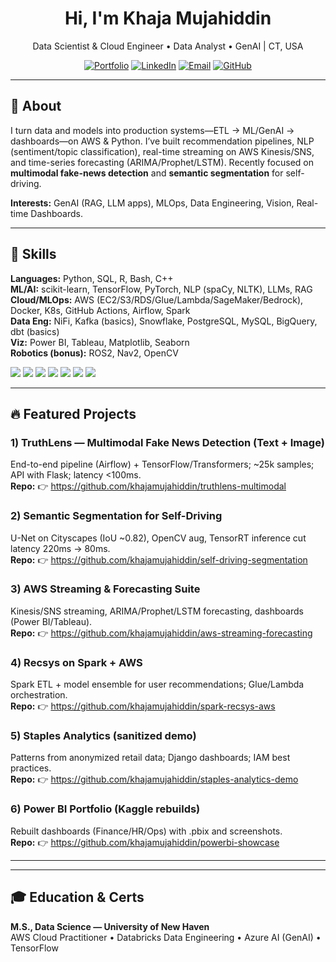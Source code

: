 <h1 align="center">Hi, I'm Khaja Mujahiddin</h1>
<p align="center">
  Data Scientist & Cloud Engineer • Data Analyst • GenAI | CT, USA
</p>

<p align="center">
  <a href="https://portfolio-one-theta-71.vercel.app/#home"><img alt="Portfolio" src="https://img.shields.io/badge/Portfolio-000?logo=vercel&logoColor=white"></a>
  <a href="https://www.linkedin.com/in/khaja-mujahiddin-mohammed-baaa171b8/"><img alt="LinkedIn" src="https://img.shields.io/badge/LinkedIn-0A66C2?logo=linkedin&logoColor=white"></a>
  <a href="mailto:khajamujahiddin@gmail.com"><img alt="Email" src="https://img.shields.io/badge/Email-DB4437?logo=gmail&logoColor=white"></a>
  <a href="https://github.com/khajamujahiddin"><img alt="GitHub" src="https://img.shields.io/badge/GitHub-181717?logo=github&logoColor=white"></a>
</p>

---

## 👋 About
I turn data and models into production systems—ETL → ML/GenAI → dashboards—on AWS & Python. I’ve built
recommendation pipelines, NLP (sentiment/topic classification), real-time streaming on AWS Kinesis/SNS,
and time-series forecasting (ARIMA/Prophet/LSTM). Recently focused on **multimodal fake-news detection** and **semantic segmentation** for self-driving.  

**Interests:** GenAI (RAG, LLM apps), MLOps, Data Engineering, Vision, Real-time Dashboards.

---

## 🧰 Skills
**Languages:** Python, SQL, R, Bash, C++  
**ML/AI:** scikit-learn, TensorFlow, PyTorch, NLP (spaCy, NLTK), LLMs, RAG  
**Cloud/MLOps:** AWS (EC2/S3/RDS/Glue/Lambda/SageMaker/Bedrock), Docker, K8s, GitHub Actions, Airflow, Spark  
**Data Eng:** NiFi, Kafka (basics), Snowflake, PostgreSQL, MySQL, BigQuery, dbt (basics)  
**Viz:** Power BI, Tableau, Matplotlib, Seaborn  
**Robotics (bonus):** ROS2, Nav2, OpenCV

<p>
  <img src="https://img.shields.io/badge/Python-3776AB?logo=python&logoColor=white" />
  <img src="https://img.shields.io/badge/TensorFlow-FF6F00?logo=tensorflow&logoColor=white" />
  <img src="https://img.shields.io/badge/PyTorch-EE4C2C?logo=pytorch&logoColor=white" />
  <img src="https://img.shields.io/badge/AWS-232F3E?logo=amazon-aws&logoColor=white" />
  <img src="https://img.shields.io/badge/Power%20BI-F2C811?logo=powerbi&logoColor=black" />
  <img src="https://img.shields.io/badge/Apache%20Airflow-017CEE?logo=apacheairflow&logoColor=white" />
  <img src="https://img.shields.io/badge/Apache%20Spark-E25A1C?logo=apachespark&logoColor=white" />
</p>

---

## 🔥 Featured Projects
### 1) TruthLens — Multimodal Fake News Detection (Text + Image)
End-to-end pipeline (Airflow) + TensorFlow/Transformers; ~25k samples; API with Flask; latency <100ms.  
**Repo:** 👉 https://github.com/khajamujahiddin/truthlens-multimodal

### 2) Semantic Segmentation for Self-Driving
U-Net on Cityscapes (IoU ~0.82), OpenCV aug, TensorRT inference cut latency 220ms → 80ms.  
**Repo:** 👉 https://github.com/khajamujahiddin/self-driving-segmentation

### 3) AWS Streaming & Forecasting Suite
Kinesis/SNS streaming, ARIMA/Prophet/LSTM forecasting, dashboards (Power BI/Tableau).  
**Repo:** 👉 https://github.com/khajamujahiddin/aws-streaming-forecasting

### 4) Recsys on Spark + AWS
Spark ETL + model ensemble for user recommendations; Glue/Lambda orchestration.  
**Repo:** 👉 https://github.com/khajamujahiddin/spark-recsys-aws

### 5) Staples Analytics (sanitized demo)
Patterns from anonymized retail data; Django dashboards; IAM best practices.  
**Repo:** 👉 https://github.com/khajamujahiddin/staples-analytics-demo

### 6) Power BI Portfolio (Kaggle rebuilds)
Rebuilt dashboards (Finance/HR/Ops) with .pbix and screenshots.  
**Repo:** 👉 https://github.com/khajamujahiddin/powerbi-showcase

---

---

## 🎓 Education & Certs
**M.S., Data Science — University of New Haven**  
AWS Cloud Practitioner • Databricks Data Engineering • Azure AI (GenAI) • TensorFlow
